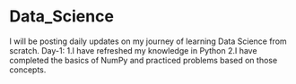 # Data_Science
I will be posting daily updates on my journey of learning Data Science from scratch.
Day-1:
1.I have refreshed my knowledge in Python
2.I have completed the basics of NumPy and practiced problems based on those concepts.
